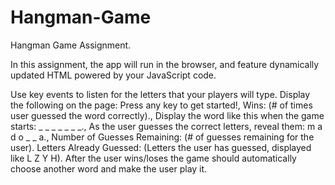 # Hangman-Game
Hangman Game Assignment.

In this assignment, the app will run in the browser, and feature dynamically updated HTML powered by your JavaScript code.

Use key events to listen for the letters that your players will type.
Display the following on the page: Press any key to get started!, Wins: (# of times user guessed the word correctly)., Display the word like this when the game starts: _ _ _ _ _ _ _., As the user guesses the correct letters, reveal them: m a d o _  _ a., Number of Guesses Remaining: (# of guesses remaining for the user).
Letters Already Guessed: (Letters the user has guessed, displayed like L Z Y H).
After the user wins/loses the game should automatically choose another word and make the user play it.
